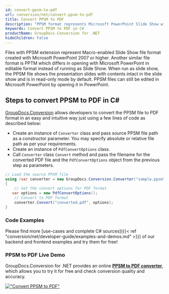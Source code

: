 ```yaml
---
id: convert-ppsm-to-pdf
url: conversion/net/convert-ppsm-to-pdf
title: Convert PPSM to PDF
description: "PPSM format represents Microsoft PowerPoint Slide Show with .ppsm extension. Learn how to convert PPSM to PDF file programmatically in C# language using GroupDocs.Conversion for .NET library."
keywords: Convert PPSM to PDF in C#
productName: GroupDocs.Conversion for .NET
hideChildren: False
---
```


Files with PPSM extension represent Macro-enabled Slide Show file format created with Microsoft PowerPoint 2007 or higher. Another similar file format is PPTM which differs in opening with Microsoft PowerPoint in editable format instead of running as Slide Show. When run as slide show, the PPSM file shows the presentation slides with contents intact in the slide show and is in read-only mode by default. PPSM files can still be edited in Microsoft PowerPoint by opening it in PowerPoint.

## Steps to convert PPSM to PDF in C#

[GroupDocs.Conversion](https://products.groupdocs.com/conversion/net) allows developers to convert the PPSM file to PDF format in an easy and intuitive way just using a few lines of code as described below:

* Create an instance of `Converter` class and pass source PPSM file path as a constructor parameter. You may specify absolute or relative file path as per your requirements. 
* Create an instance of `PdfConvertOptions` class.
* Call `Converter` class `Convert` method and pass the filename for the converted PDF file and the `PdfConvertOptions` object from the previous step as parameters.

```csharp
// Load the source PPSM file
using (var converter = new GroupDocs.Conversion.Converter("sample.ppsm"))
{
    // Set the convert options for PDF format
   var options = new PdfConvertOptions();
    // Convert to PDF format
    converter.Convert("converted.pdf", options);
}
```

### Code Examples

Please find more [use-cases and complete C# sources]({{< ref "conversion/net/developer-guide/examples-and-demos.md" >}}) of our backend and frontend examples and try them for free!

### PPSM to PDF Live Demo

GroupDocs.Conversion for .NET provides an online [**PPSM to PDF converter**](https://products.groupdocs.app/conversion/ppsm-to-pdf), which allows you to try it for free and check conversion quality and accuracy.

[!["Convert PPSM to PDF"](conversion/net/images/convert-to-pdf/convert-ppsm-to-pdf.png)](https://products.groupdocs.app/conversion/ppsm-to-pdf)